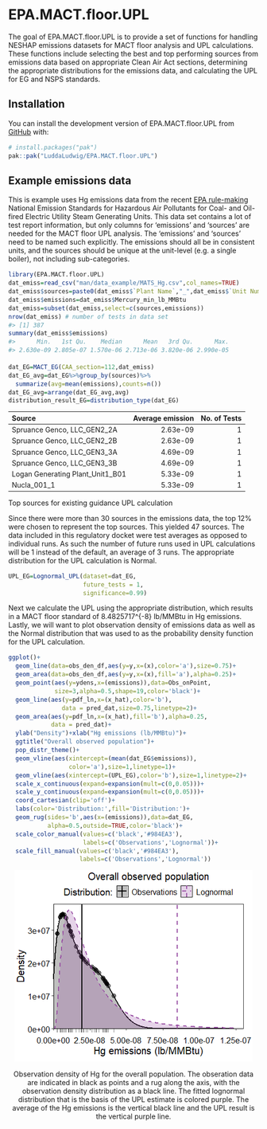 
<!-- README.md is generated from README.Rmd. Please edit that file -->

# EPA.MACT.floor.UPL

<!-- badges: start -->
<!-- badges: end -->

The goal of EPA.MACT.floor.UPL is to provide a set of functions for
handling NESHAP emissions datasets for MACT floor analysis and UPL
calculations. These functions include selecting the best and top
performing sources from emissions data based on appropriate Clean Air
Act sections, determining the appropriate distributions for the
emissions data, and calculating the UPL for EG and NSPS standards.

## Installation

You can install the development version of EPA.MACT.floor.UPL from
[GitHub](https://github.com/LuddaLudwig/EPA.MACT.floor.UPL) with:

``` r
# install.packages("pak")
pak::pak("LuddaLudwig/EPA.MACT.floor.UPL")
```

## Example emissions data

This is example uses Hg emissions data from the recent [EPA
rule-making](https://www.regulations.gov/document/EPA-HQ-OAR-2009-0234-20132)
National Emission Standards for Hazardous Air Pollutants for Coal- and
Oil-fired Electric Utility Steam Generating Units. This data set
contains a lot of test report information, but only columns for
‘emissions’ and ‘sources’ are needed for the MACT floor UPL analysis.
The ‘emissions’ and ‘sources’ need to be named such explicitly. The
emissions should all be in consistent units, and the sources should be
unique at the unit-level (e.g. a single boiler), not including
sub-categories.

``` r
library(EPA.MACT.floor.UPL)
dat_emiss=read_csv("man/data_example/MATS_Hg.csv",col_names=TRUE)
dat_emiss$sources=paste0(dat_emiss$`Plant Name`,"_",dat_emiss$`Unit Number`,"_",dat_emiss$boiler_id)
dat_emiss$emissions=dat_emiss$Mercury_min_lb_MMBtu
dat_emiss=subset(dat_emiss,select=c(sources,emissions))
nrow(dat_emiss) # number of tests in data set
#> [1] 387
summary(dat_emiss$emissions)
#>      Min.   1st Qu.    Median      Mean   3rd Qu.      Max. 
#> 2.630e-09 2.805e-07 1.570e-06 2.713e-06 3.820e-06 2.990e-05

dat_EG=MACT_EG(CAA_section=112,dat_emiss)
dat_EG_avg=dat_EG%>%group_by(sources)%>%
  summarize(avg=mean(emissions),counts=n())
dat_EG_avg=arrange(dat_EG_avg,avg)
distribution_result_EG=distribution_type(dat_EG)
```

| Source                           | Average emission | No. of Tests |
|:---------------------------------|-----------------:|-------------:|
| Spruance Genco, LLC_GEN2_2A      |         2.63e-09 |            1 |
| Spruance Genco, LLC_GEN2_2B      |         2.63e-09 |            1 |
| Spruance Genco, LLC_GEN3_3A      |         4.69e-09 |            1 |
| Spruance Genco, LLC_GEN3_3B      |         4.69e-09 |            1 |
| Logan Generating Plant_Unit1_B01 |         5.33e-09 |            1 |
| Nucla_001_1                      |         5.33e-09 |            1 |

Top sources for existing guidance UPL calculation

Since there were more than 30 sources in the emissions data, the top 12%
were chosen to represent the top sources. This yielded 47 sources. The
data included in this regulatory docket were test averages as opposed to
individual runs. As such the number of future runs used in UPL
calculations will be 1 instead of the default, an average of 3 runs. The
appropriate distribution for the UPL calculation is Normal.

``` r
UPL_EG=Lognormal_UPL(dataset=dat_EG,
                     future_tests = 1,
                     significance=0.99)
```

Next we calculate the UPL using the appropriate distribution, which
results in a MACT floor standard of 8.4825717^{-8} lb/MMBtu in Hg
emissions. Lastly, we will want to plot observation density of emissions
data as well as the Normal distribution that was used to as the
probability density function for the UPL calculation.

``` r
ggplot()+
  geom_line(data=obs_den_df,aes(y=y,x=(x),color='a'),size=0.75)+
  geom_area(data=obs_den_df,aes(y=y,x=(x),fill='a'),alpha=0.25)+
  geom_point(aes(y=ydens,x=(emissions)),data=Obs_onPoint,
             size=3,alpha=0.5,shape=19,color='black')+
  geom_line(aes(y=pdf_ln,x=(x_hat),color='b'),
               data = pred_dat,size=0.75,linetype=2)+
  geom_area(aes(y=pdf_ln,x=(x_hat),fill='b'),alpha=0.25,
            data = pred_dat)+
  ylab("Density")+xlab("Hg emissions (lb/MMBtu)")+
  ggtitle("Overall observed population")+
  pop_distr_theme()+
  geom_vline(aes(xintercept=(mean(dat_EG$emissions)),
                 color='a'),size=1,linetype=1)+
  geom_vline(aes(xintercept=(UPL_EG),color='b'),size=1,linetype=2)+
  scale_x_continuous(expand=expansion(mult=c(0,0.05)))+
  scale_y_continuous(expand=expansion(mult=c(0,0.05)))+
  coord_cartesian(clip='off')+
  labs(color='Distribution:',fill='Distribution:')+
  geom_rug(sides='b',aes(x=(emissions)),data=dat_EG,
           alpha=0.5,outside=TRUE,color='black')+
  scale_color_manual(values=c('black','#984EA3'),
                     labels=c('Observations','Lognormal'))+
  scale_fill_manual(values=c('black','#984EA3'),
                    labels=c('Observations','Lognormal'))
```

<div class="figure" style="text-align: center">

<img src="man/figures/README-plot1-1.png" alt="Observation density of Hg for the overall population. The obseration data are indicated in black as points and a rug along the axis, with the observation density distribution as a black line. The fitted lognormal distribution that is the basis of the UPL estimate is colored purple. The average of the Hg emissions is the vertical black line and the UPL result is the vertical purple line."  />
<p class="caption">
Observation density of Hg for the overall population. The obseration
data are indicated in black as points and a rug along the axis, with the
observation density distribution as a black line. The fitted lognormal
distribution that is the basis of the UPL estimate is colored purple.
The average of the Hg emissions is the vertical black line and the UPL
result is the vertical purple line.
</p>

</div>

